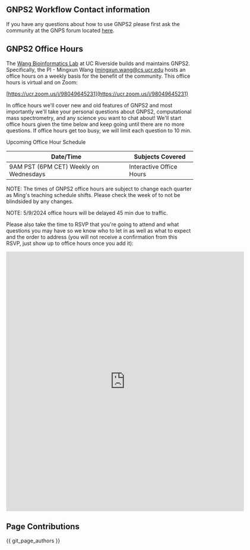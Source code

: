 ## GNPS2 Workflow Contact information

If you have any questions about how to use GNPS2 please first ask the community at the GNPS forum located [here](https://groups.google.com/forum/#!forum/molecular_networking_bug_reports).

## GNPS2 Office Hours

The [Wang Bioinformatics Lab](https://www.cs.ucr.edu/~mingxunw/) at UC Riverside builds and maintains GNPS2. Specifically, the PI - Mingxun Wang ([mingxun.wang@cs.ucr.edu](mailto:mingxun.wang@cs.ucr.edu) hosts an office hours on a weekly basis for the benefit of the community. This office hours is virtual and on Zoom:

[https://ucr.zoom.us/j/98049645231](https://ucr.zoom.us/j/98049645231)

In office hours we'll cover new and old features of GNPS2 and most importantly we'll take your personal questions about GNPS2, computational mass spectrometry, and any science you want to chat about! We'll start office hours given the time below and keep going until there are no more questions. If office hours get too busy, we will limit each question to 10 min.  

Upcoming Office Hour Schedule

|     Date/Time    | Subjects Covered          |
| ------------- |------------- |
| 9AM PST (6PM CET) Weekly on Wednesdays | Interactive Office Hours |

NOTE: The times of GNPS2 office hours are subject to change each quarter as Ming's teaching schedule shifts. Please check the week of to not be blindsided by any changes. 

NOTE: 5/9/2024 office hours will be delayed 45 min due to traffic. 

Please also take the time to RSVP that you're going to attend and what questions you may have so we know who to let in as well as what to expect and the order to address (you will not receive a confirmation from this RSVP, just show up to office hours once you add it):

<iframe src="https://docs.google.com/forms/d/e/1FAIpQLSdOCaOmZ6Q5ggsmnQ414SSYBrshpX-Ibt4ENh2TPkQiBBR2qw/viewform?embedded=true" width="640" height="700" frameborder="0" marginheight="0" marginwidth="0">Loading…</iframe>

## Page Contributions

{{ git_page_authors }}
